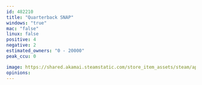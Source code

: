 ```yaml
---
id: 482210
title: "Quarterback SNAP"
windows: "true"
mac: "false"
linux: false
positive: 4
negative: 2
estimated_owners: "0 - 20000"
peak_ccu: 0

image: https://shared.akamai.steamstatic.com/store_item_assets/steam/apps/482210/header.jpg?t=1509753152
opinions:
---
```

